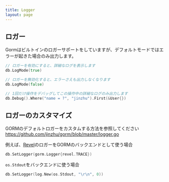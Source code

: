 ```yaml
---
title: Logger
layout: page
---
```


## ロガー

Gormはビルトインのロガーサポートをしていますが、デフォルトモードではエラーが起きた場合のみ出力します。

```go
// ロガーを有効にすると、詳細なログを表示します
db.LogMode(true)

// ロガーを無効化すると、エラーさえも出力しなくなります
db.LogMode(false)

// 1回だけ操作をデバッグしてこの操作中の詳細なログのみ出力します
db.Debug().Where("name = ?", "jinzhu").First(&User{})
```

## ロガーのカスタマイズ

GORMのデフォルトロガーをカスタムする方法を参照してください <https://github.com/jinzhu/gorm/blob/master/logger.go>

例えば、[Revel](https://revel.github.io/)のロガーをGORMのバックエンドとして使う場合

```go
db.SetLogger(gorm.Logger{revel.TRACE})
```

`os.Stdout`をバックエンドに使う場合

```go
db.SetLogger(log.New(os.Stdout, "\r\n", 0))
```